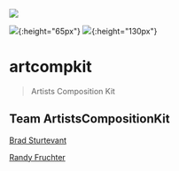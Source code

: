 ![](https://simpleblend.net/images/tech.svg?s=100)

![](https://phonegap.com/uploads/artwork/PhoneGap-Horizontal-Black.svg){:height="65px"}
![](https://upload.wikimedia.org/wikipedia/commons/4/45/Cordova-logo-by-gengns.svg){:height="130px"}

# artcompkit

> Artists Composition Kit


## Team ArtistsCompositionKit

[Brad Sturtevant](http://www.github.com/bradsturtevant/)

[Randy Fruchter](http://https://www.linkedin.com/in/randy-fruchter/)
